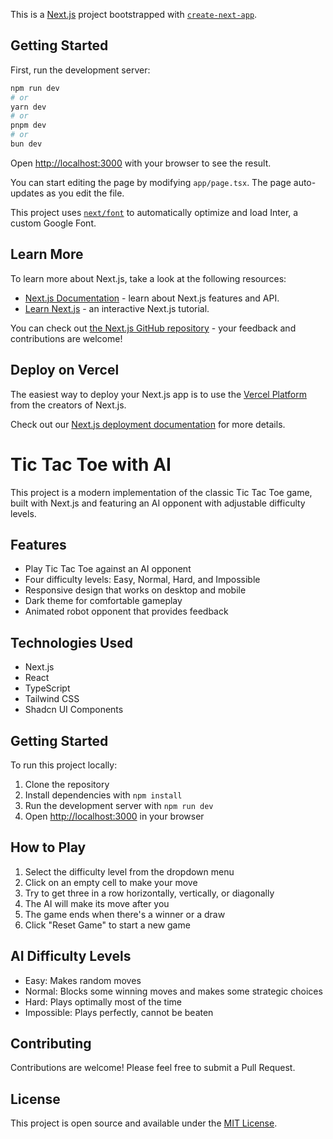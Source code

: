 This is a [Next.js](https://nextjs.org/) project bootstrapped with [`create-next-app`](https://github.com/vercel/next.js/tree/canary/packages/create-next-app).

## Getting Started

First, run the development server:

```bash
npm run dev
# or
yarn dev
# or
pnpm dev
# or
bun dev
```

Open [http://localhost:3000](http://localhost:3000) with your browser to see the result.

You can start editing the page by modifying `app/page.tsx`. The page auto-updates as you edit the file.

This project uses [`next/font`](https://nextjs.org/docs/basic-features/font-optimization) to automatically optimize and load Inter, a custom Google Font.

## Learn More

To learn more about Next.js, take a look at the following resources:

- [Next.js Documentation](https://nextjs.org/docs) - learn about Next.js features and API.
- [Learn Next.js](https://nextjs.org/learn) - an interactive Next.js tutorial.

You can check out [the Next.js GitHub repository](https://github.com/vercel/next.js/) - your feedback and contributions are welcome!

## Deploy on Vercel

The easiest way to deploy your Next.js app is to use the [Vercel Platform](https://vercel.com/new?utm_medium=default-template&filter=next.js&utm_source=create-next-app&utm_campaign=create-next-app-readme) from the creators of Next.js.

Check out our [Next.js deployment documentation](https://nextjs.org/docs/deployment) for more details.
# Tic Tac Toe with AI

This project is a modern implementation of the classic Tic Tac Toe game, built with Next.js and featuring an AI opponent with adjustable difficulty levels.

## Features

- Play Tic Tac Toe against an AI opponent
- Four difficulty levels: Easy, Normal, Hard, and Impossible
- Responsive design that works on desktop and mobile
- Dark theme for comfortable gameplay
- Animated robot opponent that provides feedback

## Technologies Used

- Next.js
- React
- TypeScript
- Tailwind CSS
- Shadcn UI Components

## Getting Started

To run this project locally:

1. Clone the repository
2. Install dependencies with `npm install`
3. Run the development server with `npm run dev`
4. Open [http://localhost:3000](http://localhost:3000) in your browser

## How to Play

1. Select the difficulty level from the dropdown menu
2. Click on an empty cell to make your move
3. Try to get three in a row horizontally, vertically, or diagonally
4. The AI will make its move after you
5. The game ends when there's a winner or a draw
6. Click "Reset Game" to start a new game

## AI Difficulty Levels

- Easy: Makes random moves
- Normal: Blocks some winning moves and makes some strategic choices
- Hard: Plays optimally most of the time
- Impossible: Plays perfectly, cannot be beaten

## Contributing

Contributions are welcome! Please feel free to submit a Pull Request.

## License

This project is open source and available under the [MIT License](LICENSE).
